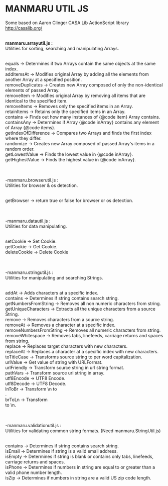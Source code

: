 MANMARU UTIL JS
===============

Some based on Aaron Clinger CASA Lib ActionScript library<br>
http://casalib.org/<br><br>

<b>manmaru.arrayutil.js :</b> <br>
Utilities for sorting, searching and manipulating Arrays.<br><br>

equals -> Determines if two Arrays contain the same objects at the same index.<br>
addItemsAt -> Modifies original Array by adding all the elements from another Array at a specified position.<br>
removeDuplicates -> Creates new Array composed of only the non-identical elements of passed Array.<br>
removeItem -> Modifies original Array by removing all items that are identical to the specified item.<br>
removeItems -> Removes only the specified items in an Array.<br>
retainItems -> Retains only the specified items in an Array.<br>
contains -> Finds out how many instances of {@code item} Array contains.<br>
containsAny -> Determines if Array {@code inArray} contains any element of Array {@code items}.<br>
getIndexOfDifference -> Compares two Arrays and finds the first index where they differ.<br>
randomize -> Creates new Array composed of passed Array's items in a random order.<br>
getLowestValue -> Finds the lowest value in {@code inArray}.<br>
getHighestValue -> Finds the highest value in {@code inArray}.<br><br><br>


-manmaru.browserutil.js :<br>
Utilities for browser & os detection.<br><br>

getBrowser -> return true or false for browser or os detection.<br><br><br>


-manmaru.datautil.js : <br>
Utilities for data manipulating.<br><br>

setCookie -> Set Cookie.<br>
getCookie -> Get Cookie.<br>
deleteCookie -> Delete Cookie<br><br><br>


-manmaru.stringutil.js : <br>
Utilities for manipulating and searching Strings. <br><br>

addAt -> Adds characters at a specific index.<br>
contains -> Determines if string contains search string.<br>
getNumbersFromString -> Removes all non numeric characters from string.<br>
getUniqueCharacters -> Extracts all the unique characters from a source String.<br>
remove -> Removes characters from a source string.<br>
removeAt -> Removes a character at a specific index.<br>
removeNumbersFromString -> Removes all numeric characters from string.<br>
removeWhitespace -> Removes tabs, linefeeds, carriage returns and spaces from string.<br>
replace -> Replaces target characters with new characters.<br>
replaceAt -> Replaces a character at a specific index with new characters.<br>
toTitleCase -> Transforms source string to per word capitalization.<br>
urlValue -> Get value of string with URLFormat.<br>
urlFriendly -> Transform source string in url string format.<br>
pathVars -> Transform source url string in array.<br>
utf8Encode -> UTF8 Encode.<br>
utf8Decode -> UTF8 Decode.<br>
lnToBr -> Transform \n to <br>. <br>
brToLn -> Transform <br> to \n. <br><br><br>


-manmaru.validationutil.js : <br>
Utilities for validating common string formats. (Need manmaru.StringUtil.js)<br><br>

contains -> Determines if string contains search string.<br>
isEmail -> Determines if string is a valid email address.<br>
isEmpty -> Determines if string is blank or contains only tabs, linefeeds, carriage returns and spaces.<br>
isPhone -> Determines if numbers in string are equal to or greater than a valid phone number length.<br>
isZip -> Determines if numbers in string are a valid US zip code length.<br>

